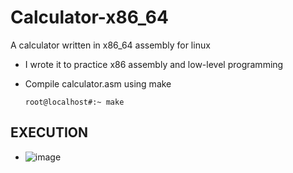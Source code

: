 # Calculator-x86_64
A calculator written in x86_64 assembly for linux

- I wrote it to practice x86 assembly and low-level programming
- Compile calculator.asm using make
  
      root@localhost#:~ make
  
## EXECUTION
- ![image](https://github.com/user-attachments/assets/13d6ef24-df8a-4e45-a338-5af519663c25)
